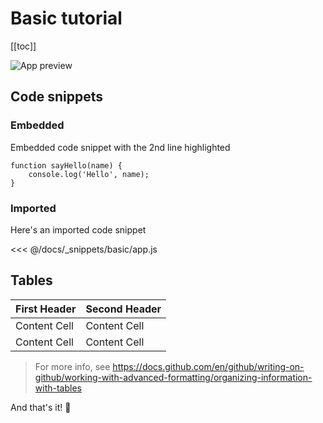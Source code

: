 # Basic tutorial

[[toc]]

<img :src="$withBase('/media/basic-preview.gif')" alt="App preview">

## Code snippets

### Embedded

Embedded code snippet with the 2nd line highlighted

```js{2}
function sayHello(name) {
    console.log('Hello', name);
}
```

### Imported

Here's an imported code snippet

<<< @/docs/_snippets/basic/app.js

## Tables

| First Header  | Second Header |
| ------------- | ------------- |
| Content Cell  | Content Cell  |
| Content Cell  | Content Cell  |

> For more info, see https://docs.github.com/en/github/writing-on-github/working-with-advanced-formatting/organizing-information-with-tables

And that's it! :tada:
